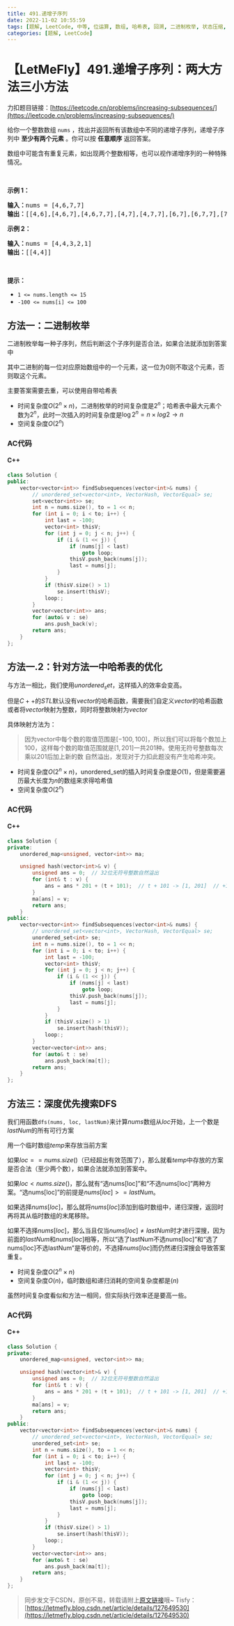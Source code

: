 ```yaml
---
title: 491.递增子序列
date: 2022-11-02 10:55:59
tags: [题解, LeetCode, 中等, 位运算, 数组, 哈希表, 回溯, 二进制枚举, 状态压缩, 深度优先搜索, DFS]
categories: [题解, LeetCode]
---
```


# 【LetMeFly】491.递增子序列：两大方法三小方法

力扣题目链接：[https://leetcode.cn/problems/increasing-subsequences/](https://leetcode.cn/problems/increasing-subsequences/)

<p>给你一个整数数组 <code>nums</code> ，找出并返回所有该数组中不同的递增子序列，递增子序列中 <strong>至少有两个元素</strong> 。你可以按 <strong>任意顺序</strong> 返回答案。</p>

<p>数组中可能含有重复元素，如出现两个整数相等，也可以视作递增序列的一种特殊情况。</p>

<p>&nbsp;</p>

<p><strong>示例 1：</strong></p>

<pre>
<strong>输入：</strong>nums = [4,6,7,7]
<strong>输出：</strong>[[4,6],[4,6,7],[4,6,7,7],[4,7],[4,7,7],[6,7],[6,7,7],[7,7]]
</pre>

<p><strong>示例 2：</strong></p>

<pre>
<strong>输入：</strong>nums = [4,4,3,2,1]
<strong>输出：</strong>[[4,4]]
</pre>

<p>&nbsp;</p>

<p><strong>提示：</strong></p>

<ul>
	<li><code>1 &lt;= nums.length &lt;= 15</code></li>
	<li><code>-100 &lt;= nums[i] &lt;= 100</code></li>
</ul>


    
## 方法一：二进制枚举

二进制枚举每一种子序列，然后判断这个子序列是否合法，如果合法就添加到答案中

其中二进制的每一位对应原始数组中的一个元素，这一位为0则不取这个元素，否则取这个元素。

主要答案需要去重，可以使用自带哈希表

+ 时间复杂度$O(2^n\times n)$，二进制枚举的时间复杂度是$2^n$；哈希表中最大元素个数为$2^n$，此时一次插入的时间复杂度是$\log 2^n=n\times log2\to n$
+ 空间复杂度$O(2^n)$

### AC代码

#### C++

```cpp
class Solution {
public:
    vector<vector<int>> findSubsequences(vector<int>& nums) {
        // unordered_set<vector<int>, VectorHash, VectorEqual> se;
        set<vector<int>> se;
        int n = nums.size(), to = 1 << n;
        for (int i = 0; i < to; i++) {
            int last = -100;
            vector<int> thisV;
            for (int j = 0; j < n; j++) {
                if (i & (1 << j)) {
                    if (nums[j] < last)
                        goto loop;
                    thisV.push_back(nums[j]);
                    last = nums[j];
                }
            }
            if (thisV.size() > 1)
                se.insert(thisV);
            loop:;
        }
        vector<vector<int>> ans;
        for (auto& v : se)
            ans.push_back(v);
        return ans;
    }
};
```

## 方法一.2：针对方法一中哈希表的优化

与方法一相比，我们使用$unordered_set$，这样插入的效率会变高。

但是$C++$的$STL$默认没有$vector$的哈希函数，需要我们自定义$vector$的哈希函数或者将$vector$映射为整数，同时将整数映射为$vector$

具体映射方法为：

> 因为vector中每个数的取值范围是$[-100, 100]$，所以我们可以将每个数加上$100$，这样每个数的取值范围就是$[1, 201]$一共$201$种。使用无符号整数每次乘以$201$后加上新的数 自然溢出，发现对于力扣此题没有产生哈希冲突。

+ 时间复杂度$O(2^n\times n)$，unordered_set的插入时间复杂度是$O(1)$，但是需要遍历最大长度为$n$的数组来求得哈希值
+ 空间复杂度$O(2^n)$

### AC代码

#### C++

```cpp
class Solution {
private:
    unordered_map<unsigned, vector<int>> ma;

    unsigned hash(vector<int>& v) {
        unsigned ans = 0;  // 32位无符号整数自然溢出
        for (int& t : v) {
            ans = ans * 201 + (t + 101);  // t + 101 -> [1, 201]  // +100不可以！！！会冲突  // 如果+100的话，[-100, 5]和[5]都会是105
        }
        ma[ans] = v;
        return ans;
    }
public:
    vector<vector<int>> findSubsequences(vector<int>& nums) {
        // unordered_set<vector<int>, VectorHash, VectorEqual> se;
        unordered_set<int> se;
        int n = nums.size(), to = 1 << n;
        for (int i = 0; i < to; i++) {
            int last = -100;
            vector<int> thisV;
            for (int j = 0; j < n; j++) {
                if (i & (1 << j)) {
                    if (nums[j] < last)
                        goto loop;
                    thisV.push_back(nums[j]);
                    last = nums[j];
                }
            }
            if (thisV.size() > 1)
                se.insert(hash(thisV));
            loop:;
        }
        vector<vector<int>> ans;
        for (auto& t : se)
            ans.push_back(ma[t]);
        return ans;
    }
};
```

## 方法三：深度优先搜索DFS

我们用函数```dfs(nums, loc, lastNum)```来计算$nums$数组从$loc$开始，上一个数是$lastNum$的所有可行方案

用一个临时数组$temp$来存放当前方案

如果$loc == nums.size()$（已经超出有效范围了），那么就看$temp$中存放的方案是否合法（至少两个数），如果合法就添加到答案中。

如果$loc < nums.size()$，那么就有“选nums[loc]”和“不选nums[loc]”两种方案。“选nums[loc]”的前提是$nums[loc] >= lastNum$。

如果选择$nums[loc]$，那么就将$nums[loc]$添加到临时数组中，递归深搜，返回时再将其从临时数组的末尾移除。

如果不选择$nums[loc]$，那么当且仅当$nums[loc] \neq lastNum$时才进行深搜，因为前面的$lastNum$和$nums[loc]$相等，所以“选了lastNum不选nums[loc]”和“选了nums[loc]不选lastNum”是等价的，不选择$nums[loc]$而仍然递归深搜会导致答案重复。


+ 时间复杂度$O(2^n\times n)$
+ 空间复杂度$O(n)$，临时数组和递归消耗的空间复杂度都是$(n)$

虽然时间复杂度看似和方法一相同，但实际执行效率还是要高一些。

### AC代码

#### C++

```cpp
class Solution {
private:
    unordered_map<unsigned, vector<int>> ma;

    unsigned hash(vector<int>& v) {
        unsigned ans = 0;  // 32位无符号整数自然溢出
        for (int& t : v) {
            ans = ans * 201 + (t + 101);  // t + 101 -> [1, 201]  // +100不可以！！！会冲突  // 如果+100的话，[-100, 5]和[5]都会是105
        }
        ma[ans] = v;
        return ans;
    }
public:
    vector<vector<int>> findSubsequences(vector<int>& nums) {
        // unordered_set<vector<int>, VectorHash, VectorEqual> se;
        unordered_set<int> se;
        int n = nums.size(), to = 1 << n;
        for (int i = 0; i < to; i++) {
            int last = -100;
            vector<int> thisV;
            for (int j = 0; j < n; j++) {
                if (i & (1 << j)) {
                    if (nums[j] < last)
                        goto loop;
                    thisV.push_back(nums[j]);
                    last = nums[j];
                }
            }
            if (thisV.size() > 1)
                se.insert(hash(thisV));
            loop:;
        }
        vector<vector<int>> ans;
        for (auto& t : se)
            ans.push_back(ma[t]);
        return ans;
    }
};
```

> 同步发文于CSDN，原创不易，转载请附上[原文链接](https://blog.letmefly.xyz/2022/11/02/LeetCode%200491.%E9%80%92%E5%A2%9E%E5%AD%90%E5%BA%8F%E5%88%97/)哦~
> Tisfy：[https://letmefly.blog.csdn.net/article/details/127649530](https://letmefly.blog.csdn.net/article/details/127649530)
